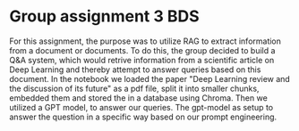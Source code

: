 # Group assignment 3 BDS
For this assignment, the purpose was to utilize RAG to extract information from a document or documents. To do this, the group decided to build a Q&A system, which would retrive information from a scientific article on Deep Learning and thereby attempt to answer queries based on this document.
In the notebook we loaded the paper "Deep Learning review and the discussion of its future" as a pdf file, split it into smaller chunks, embedded them and stored the in a database using Chroma. Then we utilized a GPT model, to answer our queries. The gpt-model as setup to answer the question in a specific way based on our prompt engineering. 
